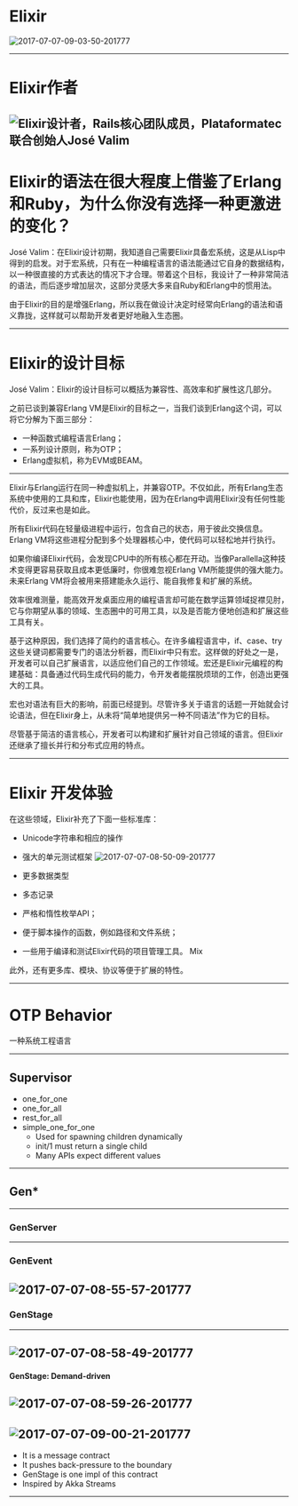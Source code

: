 # Elixir

![2017-07-07-09-03-50-201777](https://img.creditx.com/2017-07-07-09-03-50-201777.png)

---

# Elixir作者
![Elixir设计者，Rails核心团队成员，Plataformatec联合创始人José Valim](https://img.creditx.com/2017-07-07-08-37-27-201777.png)
---

# Elixir的语法在很大程度上借鉴了Erlang和Ruby，为什么你没有选择一种更激进的变化？

José Valim：在Elixir设计初期，我知道自己需要Elixir具备宏系统，这是从Lisp中得到的启发。对于宏系统，只有在一种编程语言的语法能通过它自身的数据结构，以一种很直接的方式表达的情况下才合理。带着这个目标，我设计了一种非常简洁的语法，而后逐步增加层次，这部分灵感大多来自Ruby和Erlang中的惯用法。

由于Elixir的目的是增强Erlang，所以我在做设计决定时经常向Erlang的语法和语义靠拢，这样就可以帮助开发者更好地融入生态圈。

---

# Elixir的设计目标

José Valim：Elixir的设计目标可以概括为兼容性、高效率和扩展性这几部分。

之前已谈到兼容Erlang VM是Elixir的目标之一，当我们谈到Erlang这个词，可以将它分解为下面三部分：

- 一种函数式编程语言Erlang；
- 一系列设计原则，称为OTP；
- Erlang虚拟机，称为EVM或BEAM。

---
Elixir与Erlang运行在同一种虚拟机上，并兼容OTP。不仅如此，所有Erlang生态系统中使用的工具和库，Elixir也能使用，因为在Erlang中调用Elixir没有任何性能代价，反过来也是如此。

所有Elixir代码在轻量级进程中运行，包含自己的状态，用于彼此交换信息。Erlang VM将这些进程分配到多个处理器核心中，使代码可以轻松地并行执行。

如果你编译Elixir代码，会发现CPU中的所有核心都在开动。当像Parallella这种技术变得更容易获取且成本更低廉时，你很难忽视Erlang VM所能提供的强大能力。未来Erlang VM将会被用来搭建能永久运行、能自我修复和扩展的系统。

效率很难测量，能高效开发桌面应用的编程语言却可能在数学运算领域捉襟见肘，它与你期望从事的领域、生态圈中的可用工具，以及是否能方便地创造和扩展这些工具有关。

基于这种原因，我们选择了简约的语言核心。在许多编程语言中，if、case、try这些关键词都需要专门的语法分析器，而Elixir中只有宏。这样做的好处之一是，开发者可以自己扩展语言，以适应他们自己的工作领域。宏还是Elixir元编程的构建基础：具备通过代码生成代码的能力，令开发者能摆脱烦琐的工作，创造出更强大的工具。

宏也对语法有巨大的影响，前面已经提到。尽管许多关于语言的话题一开始就会讨论语法，但在Elixir身上，从未将“简单地提供另一种不同语法”作为它的目标。

尽管基于简洁的语言核心，开发者可以构建和扩展针对自己领域的语言。但Elixir还继承了擅长并行和分布式应用的特点。

---

# Elixir 开发体验

在这些领域，Elixir补充了下面一些标准库：

- Unicode字符串和相应的操作

- 强大的单元测试框架
![2017-07-07-08-50-09-201777](https://img.creditx.com/2017-07-07-08-50-09-201777.png)
- 更多数据类型

- 多态记录

- 严格和惰性枚举API；

- 便于脚本操作的函数，例如路径和文件系统；

- 一些用于编译和测试Elixir代码的项目管理工具。
Mix 

此外，还有更多库、模块、协议等便于扩展的特性。

---
# OTP Behavior
一种系统工程语言

---
## Supervisor
- one_for_one
- one_for_all
- rest_for_all
- simple_one_for_one
    - Used for spawning children dynamically
    - init/1 must return a single child
    - Many APIs expect different values 

---
## Gen*
---
### GenServer
---
### GenEvent
![2017-07-07-08-55-57-201777](https://img.creditx.com/2017-07-07-08-55-57-201777.png)
---
### GenStage
---
![2017-07-07-08-58-49-201777](https://img.creditx.com/2017-07-07-08-58-49-201777.png)
---
#### GenStage: Demand-driven
![2017-07-07-08-59-26-201777](https://img.creditx.com/2017-07-07-08-59-26-201777.png)
---
![2017-07-07-09-00-21-201777](https://img.creditx.com/2017-07-07-09-00-21-201777.png)
---
- It is a message contract
- It pushes back-pressure to the boundary
- GenStage is one impl of this contract
- Inspired by Akka Streams
---
